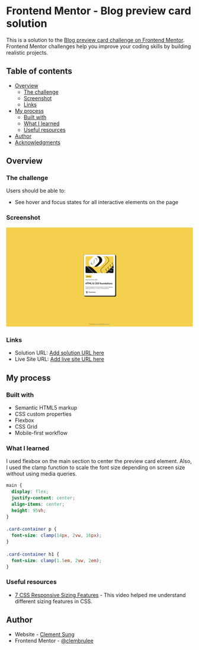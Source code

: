 # Frontend Mentor - Blog preview card solution

This is a solution to the [Blog preview card challenge on Frontend Mentor](https://www.frontendmentor.io/challenges/blog-preview-card-ckPaj01IcS). Frontend Mentor challenges help you improve your coding skills by building realistic projects. 

## Table of contents

- [Overview](#overview)
  - [The challenge](#the-challenge)
  - [Screenshot](#screenshot)
  - [Links](#links)
- [My process](#my-process)
  - [Built with](#built-with)
  - [What I learned](#what-i-learned)
  - [Useful resources](#useful-resources)
- [Author](#author)
- [Acknowledgments](#acknowledgments)


## Overview

### The challenge

Users should be able to:

- See hover and focus states for all interactive elements on the page

### Screenshot

![](./Frontend-Mentor-Blog-preview-card-07-29-2025_04_11_PM.png)


### Links

- Solution URL: [Add solution URL here](https://your-solution-url.com)
- Live Site URL: [Add live site URL here](https://your-live-site-url.com)

## My process

### Built with

- Semantic HTML5 markup
- CSS custom properties
- Flexbox
- CSS Grid
- Mobile-first workflow


### What I learned

I used flexbox on the main section to center the preview card element. Also, I used the clamp function to scale the font size depending on screen size without using media queries. 

```css
main {
  display: flex;
  justify-content: center;
  align-items: center;
  height: 95vh;
}

.card-container p {
  font-size: clamp(14px, 2vw, 16px);
}

.card-container h1 {
  font-size: clamp(1.5em, 2vw, 2em);
}

```

### Useful resources

- [7 CSS Responsive Sizing Features](https://www.youtube.com/watch?v=1AyiCquK8zY) - This video helped me understand different sizing features in CSS. 


## Author

- Website - [Clement Sung](https://www.clementsung.com)
- Frontend Mentor - [@clembrulee](https://www.frontendmentor.io/profile/clembrulee)
